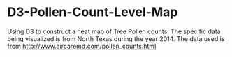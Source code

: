 # D3-Pollen-Count-Level-Map

Using D3 to construct a heat map of Tree Pollen counts. The specific data being visualized is from North Texas during the year 2014.
The data used is from http://www.aircaremd.com/pollen_counts.html
